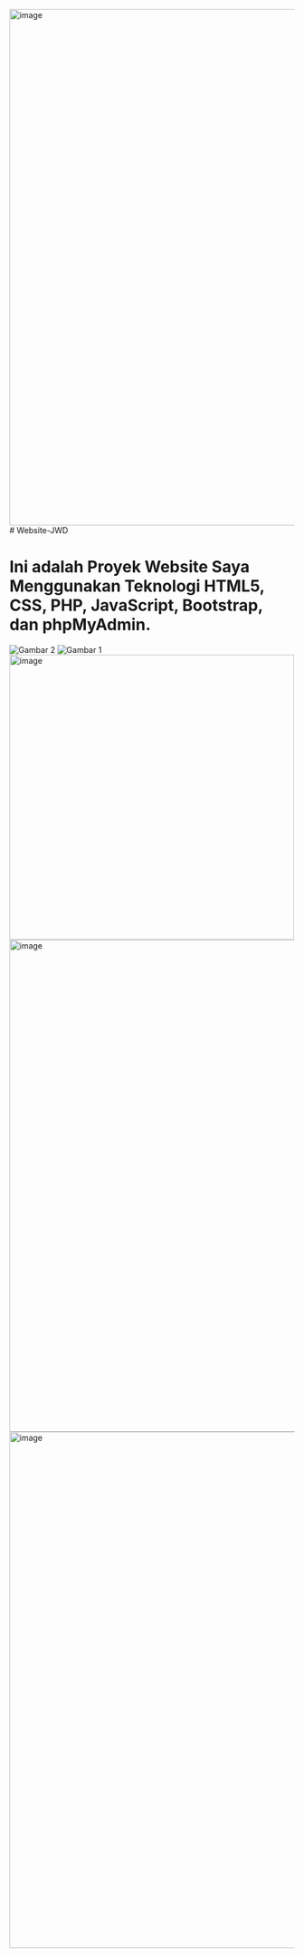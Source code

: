 <img width="911" alt="image" src="https://github.com/Muhaftharalgiffari/Website-JWD/assets/97682546/bfbb6802-bedf-485d-855f-98d9ed6f4963"># Website-JWD
# Ini adalah Proyek Website Saya Menggunakan Teknologi HTML5, CSS, PHP, JavaScript, Bootstrap, dan phpMyAdmin.
![Gambar 2](https://github.com/Muhaftharalgiffari/Website-JWD/assets/97682546/921088e8-535e-47e2-8446-badff2f61018=350x)
![Gambar 1](https://github.com/Muhaftharalgiffari/Website-JWD/assets/97682546/25d10db0-295f-4809-9279-c890e18c61b7)
<img width="503" alt="image" src="https://github.com/Muhaftharalgiffari/Website-JWD/assets/97682546/d62f57e4-1dcb-4674-a5f8-fed9954f36a8">
<img width="868" alt="image" src="https://github.com/Muhaftharalgiffari/Website-JWD/assets/97682546/f2ad3747-d5e2-4e46-a123-15ad1cf5b4ee">
<img width="911" alt="image" src="https://github.com/Muhaftharalgiffari/Website-JWD/assets/97682546/a664f75a-03a4-4961-aceb-6a1047938ab4">




